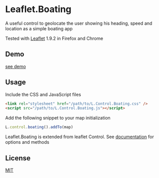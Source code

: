 # Leaflet.Boating

A useful control to geolocate the user showing his heading, speed and location as a simple boating app

Tested with [Leaflet](http://leafletjs.com/) 1.9.2 in Firefox and Chrome

## Demo

[see demo](https://cdupre.github.io/leaflet.boating/demo/)

## Usage

Include the CSS and JavaScript files
```html
<link rel="stylesheet" href="/path/to/L.Control.Boating.css" />
<script src="/path/to/L.Control.Boating.js"></script>
```
Add the following snippet to your map initialization
```js
L.control.boating().addTo(map)
```
Leaflet.Boating is extended from leaflet Control. See [documentation](https://leafletjs.com/reference.html#control) for options and methods

## License

[MIT](./LICENSE.md)